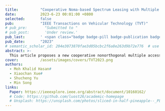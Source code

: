 ```yaml
---
title:          "Cooperative Noma-based Spectrum Leasing with Multiple Secondary Users"
date:           2023-6-23 00:01:00 +0800
selected:       false
pub:            "IEEE Transactions on Vehicular Technology (TVT)"
# pub_pre:        "Submitted to "
# pub_post:       'Under review.'
pub_last:       ' <span class="badge badge-pill badge-publication badge-success">Spotlight</span>'
pub_date:       "2023"
# semantic_scholar_id: 204e3073870fae3d05bcbc2f6a8e263d9b72e776  # use this to retrieve citation count
abstract: >-
  This article proposes a new cooperative nonorthogonal multiple access-based spectrum leasing (CNOMA-SL) framework for enhanced network performance. Herein, the system is comprised of a primary network and a secondary network with n-transmitting users. Primary and secondary users exploit an underlay spectrum leasing scheme to transmit signals to a relay station (RS), which forwards the signals to the corresponding receivers. Two phases of data transmission are assumed. In Phase I, the secondary transmitters employ uplink NOMA to transmit the symbols. The RS then uses downlink NOMA to broadcast the received symbols in Phase II. We employ the maximum ratio combining decoding scheme and propose a successive-interference-cancellation concept with $(n+1)$ stages to decode the symbols at the primary and secondary receiving ends, respectively. Considering a transmission power constraint imposed at the secondary transmitters, we derive the closed-form expressions for achievable rate and outage probability for both primary and secondary users. Simulation results manifest that, compared with the conventional cooperative orthogonal multiple access-based spectrum leasing scheme, the proposed CNOMA-SL exhibits improved performance in terms of both achievable rate and outage probability. It is also revealed that the system performs better when the RS takes the lease of the whole spectrum. Furthermore, if more interference power is allowed to the primary receiver, the secondary users reach higher achievable rates.
cover:          /assets/images/covers/TVT2023.png
authors:
  - Moh Khalid Hasan#
  - Xiaochan Xue#
  - Shucheng Yu
  - Min Song
links:
  Paper: https://ieeexplore.ieee.org/abstract/document/10160162/
  # Code: https://github.com/luost26/academic-homepage
  # Unsplash: https://unsplash.com/photos/sliced-in-half-pineapple--_PLJZmHZzk
---
```


